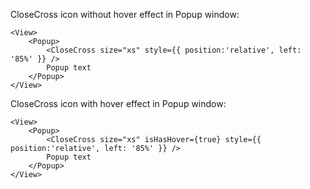 CloseCross icon without hover effect in Popup window:

    <View>
        <Popup>
            <CloseCross size="xs" style={{ position:'relative', left: '85%' }} />
            Popup text
        </Popup>
    </View>

CloseCross icon with hover effect in Popup window:

    <View>
        <Popup>
            <CloseCross size="xs" isHasHover={true} style={{ position:'relative', left: '85%' }} />
            Popup text
        </Popup>
    </View>
